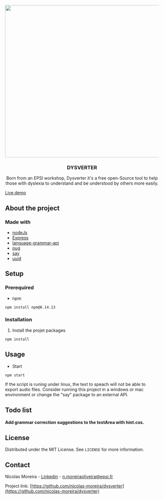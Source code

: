 
<!-- PROJECT LOGO -->
<br />
<p align="center">
  <a href="https://www.dckap.com/blog/wp-content/uploads/2020/05/zoom-conference-blog-featured-image-1.png">
    <img src="https://www.dckap.com/blog/wp-content/uploads/2020/05/zoom-conference-blog-featured-image-1.png" alt="Logo" width="1024" height="500">
  </a>

  <h3 align="center">DYSVERTER</h3>

  <p align="center">
    Born from an EPSI workshop, Dysverter it's a free open-Source tool to help those with dyslexia to understand and be understood by others more easily.
</p>
<a href="https://dysverter.herokuapp.com/">Live demo</a>

<!-- ABOUT THE PROJECT -->
## About the project
### Made with

* [nodeJs](https://nodejs.org/)
* [Express](https://expressjs.com/)
* [language-grammar-api](https://www.npmjs.com/package/language-grammar-api)
* [pug](https://www.npmjs.com/package/pug)
* [say](https://www.npmjs.com/package/say)
* [uuid](https://www.npmjs.com/package/uuid)



## Setup


### Prerequired

* npm
```sh
npm install npm@6.14.13
```

### Installation

1. Install the projet packages
```sh
npm install
```

## Usage

* Start
```sh
npm start
```

If the script is runing under linux, the text to speach will not be able to export audio files.
Consider running this project in a windows or mac environment or change the "say" package to an external API.

## Todo list

#### Add grammar correction suggestions to the textArea with hint.css.

## License

Distributed under the MIT License. See `LICENSE` for more information.

<!-- CONTACT -->
## Contact

Nicolas Moreira - [Linkedin](https://www.linkedin.com/in/nicolas-o-moreira/) - n.moreiraoliveira@epsi.fr

Project link: [https://github.com/nicolas-moreira/dysverter](https://github.com/nicolas-moreira/dysverter)
